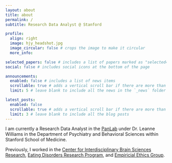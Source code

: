 ```yaml
---
layout: about
title: about
permalink: /
subtitle: Research Data Analyst @ Stanford

profile:
  align: right
  image: hjy_headshot.jpg
  image_circular: false # crops the image to make it circular
  more_info: 

selected_papers: false # includes a list of papers marked as "selected={true}"
social: false # includes social icons at the bottom of the page

announcements:
  enabled: false # includes a list of news items
  scrollable: true # adds a vertical scroll bar if there are more than 3 news items
  limit: 5 # leave blank to include all the news in the `_news` folder

latest_posts:
  enabled: false
  scrollable: true # adds a vertical scroll bar if there are more than 3 new posts items
  limit: 3 # leave blank to include all the blog posts
---
```


I am currently a Research Data Analyst in the <a href="https://williamspanlab.com/">PanLab</a> under Dr. Leanne Williams in the Department of Psychiatry and Behavioral Sciences within Stanford School of Medicine. 

Previously, I worked in the <a href="https://med.stanford.edu/cibsr.html">Center for Interdisciplinary Brain Sciences Research</a>, <a href="https://med.stanford.edu/edresearch">Eating Disorders Research Program</a>, and <a href="https://med.stanford.edu/psychiatry/research/robertsethicslab.html">Empiricial Ethics Group</a>.
